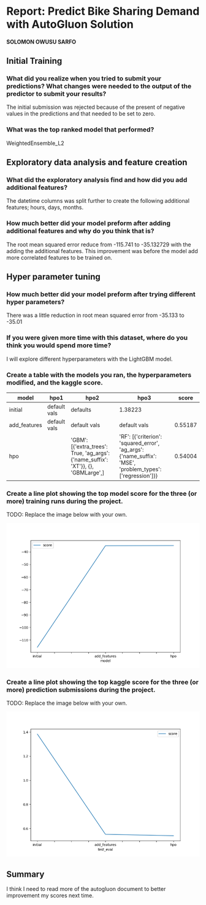 # Report: Predict Bike Sharing Demand with AutoGluon Solution
#### SOLOMON OWUSU SARFO

## Initial Training
### What did you realize when you tried to submit your predictions? What changes were needed to the output of the predictor to submit your results?
The initial submission was rejected because of the present of negative values in the predictions and that needed to be set to zero.

### What was the top ranked model that performed?
WeightedEnsemble_L2

## Exploratory data analysis and feature creation
### What did the exploratory analysis find and how did you add additional features?
The datetime columns was split further to create the following additional features; hours, days, months.

### How much better did your model preform after adding additional features and why do you think that is?
The root mean squared error reduce from -115.741 to -35.132729 with the adding the additional features.
This improvement was before the model add more correlated features to be trained on.

## Hyper parameter tuning
### How much better did your model preform after trying different hyper parameters?
There was a little reduction in root mean squared error from -35.133 to -35.01

### If you were given more time with this dataset, where do you think you would spend more time?
I will explore different hyperparameters with the LightGBM model.

### Create a table with the models you ran, the hyperparameters modified, and the kaggle score.
|model|hpo1|hpo2|hpo3|score|
|--|--|--|--|--|
|initial|default vals|defaults|1.38223||
|add_features|default vals|default vals|default vals|0.55187|
|hpo||'GBM': [{'extra_trees': True, 'ag_args': {'name_suffix': 'XT'}}, {}, 'GBMLarge',]|'RF': [{'criterion': 'squared_error', 'ag_args': {'name_suffix': 'MSE', 'problem_types': ['regression']}}|0.54004|

### Create a line plot showing the top model score for the three (or more) training runs during the project.

TODO: Replace the image below with your own.

![model_train_score.png](img/model_train_score.png)

### Create a line plot showing the top kaggle score for the three (or more) prediction submissions during the project.

TODO: Replace the image below with your own.

![model_test_score.png](img/model_test_score.png)

## Summary
I think I need to read more of the autogluon document to better improvement my scores next time.

